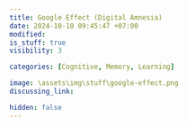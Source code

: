 ```yaml
---
title: Google Effect (Digital Amnesia)
date: 2024-10-10 09:45:47 +07:00
modified: 
is_stuff: true
visibility: 3

categories: [Cognitive, Memory, Learning]

image: \assets\img\stuff\google-effect.png
discussing_link: 

hidden: false
---
```


